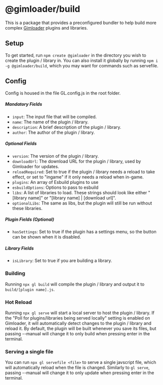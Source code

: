 # @gimloader/build

This is a package that provides a preconfigured bundler to help build more complex [Gimloader](https://github.com/Gimloader/Gimloader) plugins and libraries.

## Setup

To get started, run `npm create @gimloader` in the directory you wish to create the plugin / library in. You can also install it globally by running `npm i -g @gimloader/build`, which you may want for commands such as servefile.

## Config

Config is housed in the file GL.config.js in the root folder.

##### Mandatory Fields
- `input`: The input file that will be compiled.
- `name`: The name of the plugin / library.
- `description`: A brief description of the plugin / library.
- `author`: The author of the plugin / library.

##### Optional Fields
- `version`: The version of the plugin / library.
- `downloadUrl`: The download URL for the plugin / library, used by Gimloader for updates.
- `reloadRequired`: Set to true if the plugin / library needs a reload to take effect, or set to "ingame" if it only needs a reload when in-game.
- `plugins`: An array of Esbuild plugins to use
- `esbuildOptions`: Options to pass to esbuild
- `libs`: A list of libraries to load. These strings should look like either "[library name]" or "[library name] | [download url]".
- `optionalLibs`: The same as libs, but the plugin will still be run without these libraries.

##### Plugin Fields (Optional)
- `hasSettings`: Set to true if the plugin has a settings menu, so the button can be shown when it is disabled.

##### Library Fields
- `isLibrary`: Set to true if you are building a library.

### Building

Running `npx gl build` will compile the plugin / library and output it to `build/[plugin name].js`.

### Hot Reload

Running `npx gl serve` will start a local server to host the plugin / library. If the "Poll for plugins/libraries being served locally" setting is enabled on Gimloader, it will automatically detect changes to the plugin / library and reload it. By default, the plugin will be built whenever you save its files, but passing --manual will change it to only build when pressing enter in the terminal.

### Serving a single file

You can run `npx gl servefile <file>` to serve a single javscript file, which will automatically reload when the file is changed. Similarly to `gl serve`, passing --manual will change it to only update when pressing enter in the terminal.